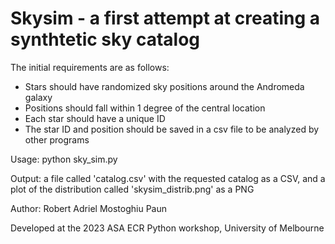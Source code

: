 # Skysim - a first attempt at creating a synthtetic sky catalog

The initial requirements are as follows:

- Stars should have randomized sky positions around the Andromeda galaxy
- Positions should fall within 1 degree of the central location
- Each star should have a unique ID
- The star ID and position should be saved in a csv file to be analyzed by other programs

Usage: python sky_sim.py

Output: a file called 'catalog.csv' with the requested catalog as a CSV, and a plot of the distribution called
'skysim_distrib.png' as a PNG

Author: Robert Adriel Mostoghiu Paun

Developed at the 2023 ASA ECR Python workshop, University of Melbourne
